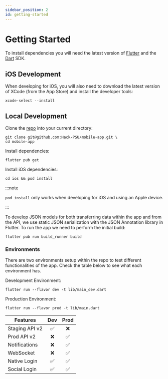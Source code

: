 ```yaml
---
sidebar_position: 2
id: getting-started
---
```


# Getting Started

To install dependencies you will need the latest version of [Flutter](https://docs.flutter.dev/get-started/install) and
the [Dart](https://dart.dev/get-dart) SDK.

## iOS Development

When developing for iOS, you will also need to download the latest version of XCode (from the App Store) and install the
developer tools:

```shell
xcode-select --install
```

## Local Development

Clone the [repo](https://github.com/Hack-PSU/mobile-app) into your current directory:
```shell
git clone git@github.com:Hack-PSU/mobile-app.git \
cd mobile-app
```

Install dependencies:
```shell
flutter pub get
```

Install iOS dependencies:
```shell
cd ios && pod install
```

:::note

`pod install` only works when developing for iOS and using an Apple device.

:::

To develop JSON models for both transferring data within the app and from the API, we use static JSON serialization
with the JSON Annotation library in Flutter. To run the app we need to perform the initial build:
```shell
flutter pub run build_runner build
```

### Environments

There are two environments setup within the repo to test different functionalities of the app. Check the table below to
see what each environment has.

Development Environment:
```shell
flutter run --flavor dev -t lib/main_dev.dart
```

Production Environment:
```shell
flutter run --flavor prod -t lib/main.dart
```

| Features       | Dev | Prod |
|----------------|:---:|:----:|
| Staging API v2 |  ✅  |  ❌   |
| Prod API v2    |  ❌  |  ✅   |
| Notifications  |  ❌  |  ✅   |
| WebSocket      |  ❌  |  ✅   |
| Native Login   |  ✅  |  ✅   |
| Social Login   |  ✅  |  ✅   |
